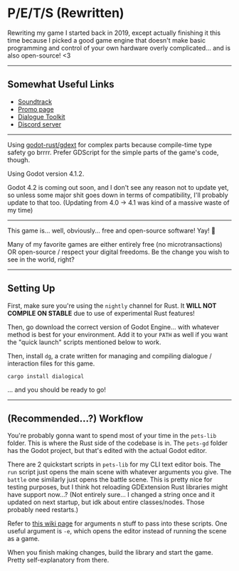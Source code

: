 # P/E/T/S (Rewritten)

Rewriting my game I started back in 2019, except actually finishing it this time
because I picked a good game engine that doesn't make basic programming and
control of your own hardware overly complicated... and is also open-source! <3

---

## Somewhat Useful Links

- [Soundtrack](https://www.youtube.com/playlist?list=PLxLRTqK8yZMO14zFG12650hGkPOZYV_2p)
- [Promo page](https://sparklet.org/pets)
- [Dialogue Toolkit](https://github.com/Lamby777/dialogical)
- [Discord server](https://discord.gg/xEWa6Kwcad)

---

Using [godot-rust/gdext](https://github.com/godot-rust/gdextension) for complex
parts because compile-time type safety go brrrr. Prefer GDScript for the simple
parts of the game's code, though.

Using Godot version 4.1.2.

Godot 4.2 is coming out soon, and I don't see any reason not to update yet, so
unless some major shit goes down in terms of compatibility, I'll probably update
to that too. (Updating from 4.0 -> 4.1 was kind of a massive waste of my time)

---

This game is... well, obviously... free and open-source software! Yay! 🎉

Many of my favorite games are either entirely free (no microtransactions) OR
open-source / respect your digital freedoms. Be the change you wish to see in
the world, right?

---

## Setting Up

First, make sure you're using the `nightly` channel for Rust. It **WILL NOT
COMPILE ON STABLE** due to use of experimental Rust features!

Then, go download the correct version of Godot Engine... with whatever method is
best for your environment. Add it to your `PATH` as well if you want the "quick
launch" scripts mentioned below to work.

Then, install `dg`, a crate written for managing and compiling dialogue /
interaction files for this game.

```
cargo install dialogical
```

... and you should be ready to go!

---

## (Recommended...?) Workflow

You're probably gonna want to spend most of your time in the `pets-lib` folder.
This is where the Rust side of the codebase is in. The `pets-gd` folder has the
Godot project, but that's edited with the actual Godot editor.

There are 2 quickstart scripts in `pets-lib` for my CLI text editor bois. The
`run` script just opens the main scene with whatever arguments you give. The
`battle` one similarly just opens the battle scene. This is pretty nice for
testing purposes, but I think hot reloading GDExtension Rust libraries might
have support now...? (Not entirely sure... I changed a string once and it
updated on next startup, but idk about entire classes/nodes. Those probably need
restarts.)

Refer to
[this wiki page](https://docs.godotengine.org/en/stable/tutorials/editor/command_line_tutorial.html)
for arguments n stuff to pass into these scripts. One useful argument is `-e`,
which opens the editor instead of running the scene as a game.

When you finish making changes, build the library and start the game. Pretty
self-explanatory from there.
